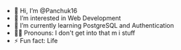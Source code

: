 - 👋 Hi, I’m @Panchuk16
- 👀 I’m interested in Web Development
- 🌱 I’m currently learning PostgreSQL and Authentication
- 🫃🏿 Pronouns: I don't get into that m i stuff
- ⚡ Fun fact: Life

